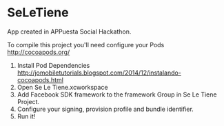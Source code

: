 SeLeTiene
=========

App created in APPuesta Social Hackathon.

To compile this project you'll need configure your Pods http://cocoapods.org/

1. Install Pod Dependencies 
    http://jomobiletutorials.blogspot.com/2014/12/instalando-cocoapods.html
2. Open Se Le Tiene.xcworkspace
3. Add Facebook SDK framework to the framework Group in Se Le Tiene Project.
4. Configure your signing, provision profile and bundle identifier.
5. Run it!
